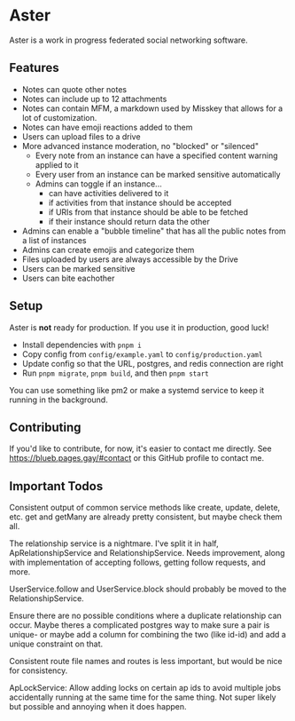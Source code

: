 # Aster

Aster is a work in progress federated social networking software.

## Features

- Notes can quote other notes
- Notes can include up to 12 attachments
- Notes can contain MFM, a markdown used by Misskey that allows for a lot of customization.
- Notes can have emoji reactions added to them
- Users can upload files to a drive
- More advanced instance moderation, no "blocked" or "silenced"
    - Every note from an instance can have a specified content warning applied to it
    - Every user from an instance can be marked sensitive automatically
    - Admins can toggle if an instance...
        - can have activities delivered to it
        - if activities from that instance should be accepted
        - if URIs from that instance should be able to be fetched
        - if their instance should return data the other
- Admins can enable a "bubble timeline" that has all the public notes from a list of instances
- Admins can create emojis and categorize them
- Files uploaded by users are always accessible by the Drive
- Users can be marked sensitive
- Users can bite eachother

## Setup

Aster is **not** ready for production. If you use it in production, good luck!

- Install dependencies with `pnpm i`
- Copy config from `config/example.yaml` to `config/production.yaml`
- Update config so that the URL, postgres, and redis connection are right
- Run `pnpm migrate`, `pnpm build`, and then `pnpm start`

You can use something like pm2 or make a systemd service to keep it running in the background.

## Contributing

If you'd like to contribute, for now, it's easier to contact me directly. See https://blueb.pages.gay/#contact or this GitHub profile to contact me.

## Important Todos

Consistent output of common service methods like create, update, delete, etc. get and getMany are already pretty consistent, but maybe check them all.

The relationship service is a nightmare. I've split it in half, ApRelationshipService and RelationshipService. Needs improvement, along with implementation of accepting follows, getting follow requests, and more.

UserService.follow and UserService.block should probably be moved to the RelationshipService.

Ensure there are no possible conditions where a duplicate relationship can occur. Maybe theres a complicated postgres way to make sure a pair is unique- or maybe add a column for combining the two (like id-id) and add a unique constraint on that.

Consistent route file names and routes is less important, but would be nice for consistency.

ApLockService: Allow adding locks on certain ap ids to avoid multiple jobs accidentally running at the same time for the same thing. Not super likely but possible and annoying when it does happen.